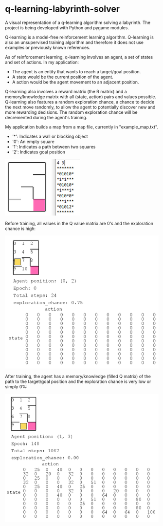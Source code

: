 # q-learning-labyrinth-solver

A visual representation of a q-learning algorithm solving a labyrinth. The project is being developed with Python and pygame modules. 

Q-learning is a model-free reinforcement learning algorithm. Q-learning is also an unsupervised training algorithm and therefore it does not use examples or previously known references.

As of reinforcement learning, q-learning involves an agent, a set of states and set of actions. In my application: 

* The agent is an entity that wants to reach a target/goal position.
* A state would be the current position of the agent.
* A action would be the agent movement to an adjacent position.

Q-learning also involves a reward matrix (the R matrix) and a memory/knowledge matrix with all (state, action) pairs and values possible. Q-learning also features a random exploration chance, a chance to decide the next move randomly, to allow the agent to potentially discover new and more rewarding decisions. The random exploration chance will be decremented during the agent's training.

My application builds a map from a map file, currently in "example_map.txt".

* '*': Indicates a wall or blocking object
* '0': An empty square
* '1': Indicates a path between two squares
* '2': Indicates goal position

![](pictures/q-learning_map.PNG)

Before training, all values in the Q value matrix are 0's and the exploration chance is high:

![](pictures/q-learning_untrained.PNG)

After training, the agent has a memory/knowledge (filled Q matrix) of the path to the target/goal position and the exploration chance is very low or simply 0%:

![](pictures/q-learning_trained.PNG)
